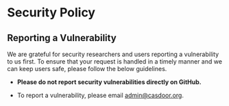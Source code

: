 # Security Policy

## Reporting a Vulnerability

We are grateful for security researchers and users reporting a vulnerability to us first. To ensure that your request is handled in a timely manner and we can keep users safe, please follow the below guidelines.

- **Please do not report security vulnerabilities directly on GitHub.**

- To report a vulnerability, please email [admin@casdoor.org](admin@casdoor.org).
